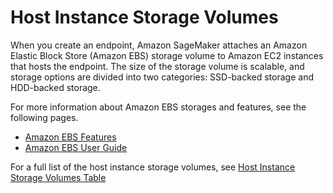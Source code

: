 # Host Instance Storage Volumes<a name="host-instance-storage"></a>

When you create an endpoint, Amazon SageMaker attaches an Amazon Elastic Block Store \(Amazon EBS\) storage volume to Amazon EC2 instances that hosts the endpoint\. The size of the storage volume is scalable, and storage options are divided into two categories: SSD\-backed storage and HDD\-backed storage\. 

For more information about Amazon EBS storages and features, see the following pages\.
+ [Amazon EBS Features](http://aws.amazon.com/ebs/features/)
+ [ Amazon EBS User Guide ](https://docs.aws.amazon.com/AWSEC2/latest/UserGuide/AmazonEBS.html)

For a full list of the host instance storage volumes, see [Host Instance Storage Volumes Table](https://aws.amazon.com/releasenotes/host-instance-storage-volumes-table/) 